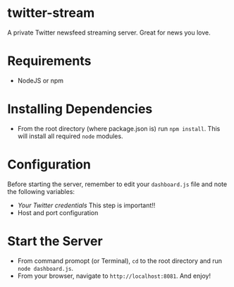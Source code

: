 # twitter-stream
A private Twitter newsfeed streaming server. Great for news you love.

# Requirements
- NodeJS or npm

# Installing Dependencies
- From the root directory (where package.json is) run `npm install`. This will install all required `node` modules.

# Configuration
Before starting the server, remember to edit your `dashboard.js` file and note the following variables:
- *Your Twitter credentials* This step is important!!
- Host and port configuration

# Start the Server
- From command promopt (or Terminal), `cd` to the root directory and run `node dashboard.js`.
- From your browser, navigate to `http://localhost:8081`. And enjoy!